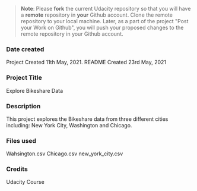 >**Note**: Please **fork** the current Udacity repository so that you will have a **remote** repository in **your** Github account. Clone the remote repository to your local machine. Later, as a part of the project "Post your Work on Github", you will push your proposed changes to the remote repository in your Github account.

### Date created
Project Created 11th May, 2021. README Created 23rd May, 2021

### Project Title
Explore Bikeshare Data

### Description
This project explores the Bikeshare data from three different cities including:
New York City, Washington and Chicago.

### Files used
Wahsington.csv
Chicago.csv
new_york_city.csv

### Credits
Udacity Course
